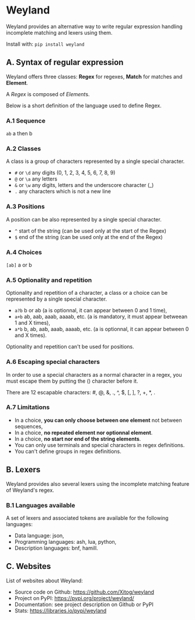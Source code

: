 # Weyland

Weyland provides an alternative way to write regular expression handling incomplete matching and lexers using them.

Install with: ``pip install weyland``

## A. Syntax of regular expression

Weyland offers three classes: **Regex** for regexes, **Match** for matches and **Element**.

A *Regex* is composed of *Element*s.

Below is a short definition of the language used to define Regex.

### A.1 Sequence

``ab`` a then b

### A.2 Classes

A class is a group of characters represented by a single special character.

* ``#`` or ``\d`` any digits (0, 1, 2, 3, 4, 5, 6, 7, 8, 9)
* ``@`` or ``\a`` any letters
* ``&`` or ``\w`` any digits, letters and the underscore character (_)
* ``.`` any characters which is not a new line

### A.3 Positions

A position can be also represented by a single special character.

* ``^`` start of the string (can be used only at the start of the Regex)
* ``$`` end of the string (can be used only at the end of the Regex)

### A.4 Choices

``[ab]`` a or b

### A.5 Optionality and repetition

Optionality and repetition of a character, a class or a choice can be represented by a single special character.

* ``a?b`` b or ab (a is optionnal, it can appear between 0 and 1 time),
* ``a+b`` ab, aab, aaab, aaaab, etc. (a is mandatory, it must appear betweean 1 and X times),
* ``a*b`` b, ab, aab, aaab, aaaab, etc. (a is optionnal, it can appear between 0 and X times).

Optionality and repetition can't be used for positions.

### A.6 Escaping special characters

In order to use a special characters as a normal character in a regex, you must escape them by putting the (\) character before it.

There are 12 escapable characters: #, @, &, ., ^, $, [, ], ?, +, *, \.

### A.7 Limitations

* In a choice, **you can only choose between one element** not between sequences,
* In a choice, **no repeated element nor optionnal element**.
* In a choice, **no start nor end of the string elements**.
* You can only use terminals and special characters in regex definitions.
* You can't define groups in regex definitions.

## B. Lexers

Weyland provides also several lexers using the incomplete matching feature of Weyland's regex.

### B.1 Languages available

A set of lexers and associated tokens are available for the following languages: 

* Data language: json,
* Programming languages: ash, lua, python,
* Description languages: bnf, hamill.

## C. Websites

List of websites about Weyland:

* Source code on Github: https://github.com/Xitog/weyland
* Project on PyPI: https://pypi.org/project/weyland/
* Documentation: see project description on Github or PyPI
* Stats: https://libraries.io/pypi/weyland

